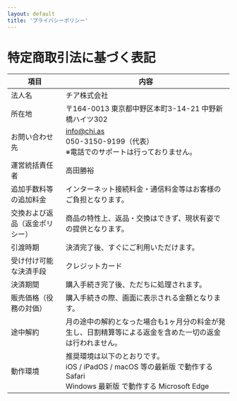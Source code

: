 ```yaml
---
layout: default
title: 'プライバシーポリシー'
---
```


# 特定商取引法に基づく表記

| 項目 | 内容 |
| --- | --- |
| 法人名 | チア株式会社 |
| 所在地 | 〒164-0013 東京都中野区本町3-14-21 中野新橋ハイツ302 |
| お問い合わせ先 | info@chi.as<br>050-3150-9199（代表）<br>※電話でのサポートは行っておりません。 |
| 運営統括責任者 | 高田勝裕 |
| 追加手数料等の追加料金 | インターネット接続料金・通信料金等はお客様のご負担となります。 |
| 交換および返品（返金ポリシー） | 商品の特性上、返品・交換はできず、現状有姿での提供となります。|
| 引渡時期 | 決済完了後、すぐにご利用いただけます。 |
| 受け付け可能な決済手段 | クレジットカード |
| 決済期間 | 購入手続き完了後、ただちに処理されます。 |
| 販売価格（役務の対価） | 購入手続きの際、画面に表示される金額となります。 |
| 途中解約 | 月の途中の解約となった場合も1ヶ月分の料金が発生し、日割精算等による返金を含めた一切の返金は行われません。 |
| 動作環境 | 推奨環境は以下のとおりです。<br>iOS / iPadOS / macOS 等の最新版 で動作する Safari<br>Windows 最新版 で動作する Microsoft Edge|